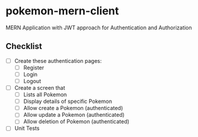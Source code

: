 # pokemon-mern-client
MERN Application with JWT approach for Authentication and Authorization

## Checklist
- [ ] Create these authentication pages:
    - [ ] Register
    - [ ] Login
    - [ ] Logout
- [ ] Create a screen that
  - [ ] Lists all Pokemon
  - [ ] Display details of specific Pokemon
  - [ ] Allow create a Pokemon (authenticated)
  - [ ] Allow update a Pokemon (authenticated)
  - [ ] Allow deletion of Pokemon (authenticated)
- [ ] Unit Tests
